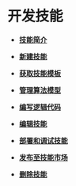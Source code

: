 # 开发技能<a name="hilens_02_0018"></a>

-   **[技能简介](技能简介.md)**  

-   **[新建技能](新建技能.md)**  

-   **[获取技能模板](获取技能模板.md)**  

-   **[管理算法模型](管理算法模型.md)**  

-   **[编写逻辑代码](编写逻辑代码.md)**  

-   **[编辑技能](编辑技能.md)**  

-   **[部署和调试技能](部署和调试技能.md)**  

-   **[发布至技能市场](发布至技能市场.md)**  

-   **[删除技能](删除技能.md)**  



